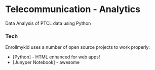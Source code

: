 # Telecommunication - Analytics


Data Analysis of PTCL data using Python


### Tech

Enrollmykid uses a number of open source projects to work properly:

* [Python] - HTML enhanced for web apps!
* [Junyper Notebook] - awesome